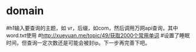 # domain
#h1输入要查询的主题，如 vr，后缀，如com，然后调用万网api查询，其中word.txt使用
#http://xueyuan.me/topic/49/获取2000个常用单词
#设置了睡眠时间，但查询一定次数还是可能会被封ip。下一步再完善下吧。
